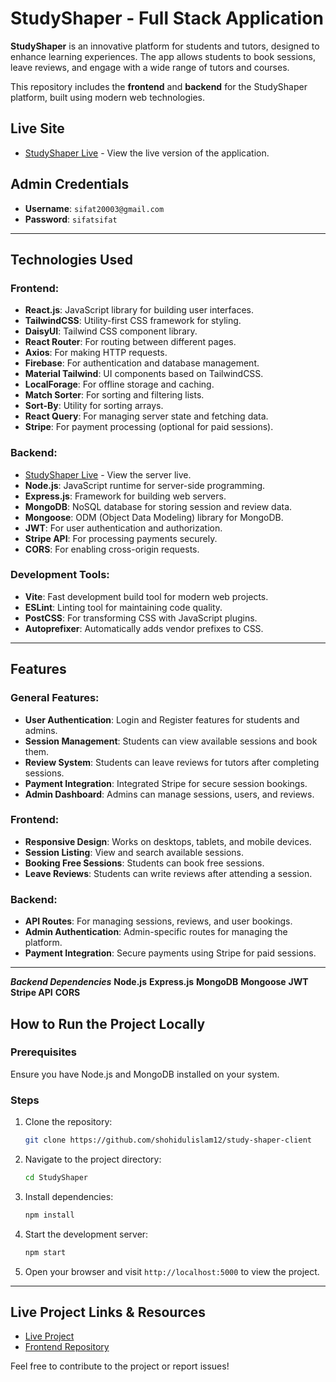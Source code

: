 # StudyShaper - Full Stack Application

**StudyShaper** is an innovative platform for students and tutors, designed to enhance learning experiences. The app allows students to book sessions, leave reviews, and engage with a wide range of tutors and courses.

This repository includes the **frontend** and **backend** for the StudyShaper platform, built using modern web technologies.

## Live Site

- [StudyShaper Live](https://rebase-concept-1.web.app/) - View the live version of the application.

## Admin Credentials

- **Username**: `sifat20003@gmail.com`
- **Password**: `sifatsifat`

---

## Technologies Used

### Frontend:

- **React.js**: JavaScript library for building user interfaces.
- **TailwindCSS**: Utility-first CSS framework for styling.
- **DaisyUI**: Tailwind CSS component library.
- **React Router**: For routing between different pages.
- **Axios**: For making HTTP requests.
- **Firebase**: For authentication and database management.
- **Material Tailwind**: UI components based on TailwindCSS.
- **LocalForage**: For offline storage and caching.
- **Match Sorter**: For sorting and filtering lists.
- **Sort-By**: Utility for sorting arrays.
- **React Query**: For managing server state and fetching data.
- **Stripe**: For payment processing (optional for paid sessions).

### Backend:

- [StudyShaper Live](https://study-sphere-sever.vercel.app/) - View the server live.
- **Node.js**: JavaScript runtime for server-side programming.
- **Express.js**: Framework for building web servers.
- **MongoDB**: NoSQL database for storing session and review data.
- **Mongoose**: ODM (Object Data Modeling) library for MongoDB.
- **JWT**: For user authentication and authorization.
- **Stripe API**: For processing payments securely.
- **CORS**: For enabling cross-origin requests.

### Development Tools:

- **Vite**: Fast development build tool for modern web projects.
- **ESLint**: Linting tool for maintaining code quality.
- **PostCSS**: For transforming CSS with JavaScript plugins.
- **Autoprefixer**: Automatically adds vendor prefixes to CSS.

---

## Features

### General Features:
- **User Authentication**: Login and Register features for students and admins.
- **Session Management**: Students can view available sessions and book them.
- **Review System**: Students can leave reviews for tutors after completing sessions.
- **Payment Integration**: Integrated Stripe for secure session bookings.
- **Admin Dashboard**: Admins can manage sessions, users, and reviews.
  
### Frontend:
- **Responsive Design**: Works on desktops, tablets, and mobile devices.
- **Session Listing**: View and search available sessions.
- **Booking Free Sessions**: Students can book free sessions.
- **Leave Reviews**: Students can write reviews after attending a session.
  
### Backend:
- **API Routes**: For managing sessions, reviews, and user bookings.
- **Admin Authentication**: Admin-specific routes for managing the platform.
- **Payment Integration**: Secure payments using Stripe for paid sessions.

---
***Backend Dependencies***
**Node.js**
**Express.js**
**MongoDB**
**Mongoose**
**JWT**
**Stripe API**
**CORS**

## How to Run the Project Locally

### Prerequisites
Ensure you have Node.js and MongoDB installed on your system.

### Steps
1. Clone the repository:
   ```bash
   git clone https://github.com/shohidulislam12/study-shaper-client
   ```
2. Navigate to the project directory:
   ```bash
   cd StudyShaper
   ```
3. Install dependencies:
   ```bash
   npm install
   ```

4. Start the development server:
   ```bash
   npm start
   ```
5. Open your browser and visit `http://localhost:5000` to view the project.

---

## Live Project Links & Resources
- [Live Project](https://rebase-concept-1.web.app/)
- [Frontend Repository](https://github.com/shohidulislam12/study-shaper-client)


Feel free to contribute to the project or report issues!

